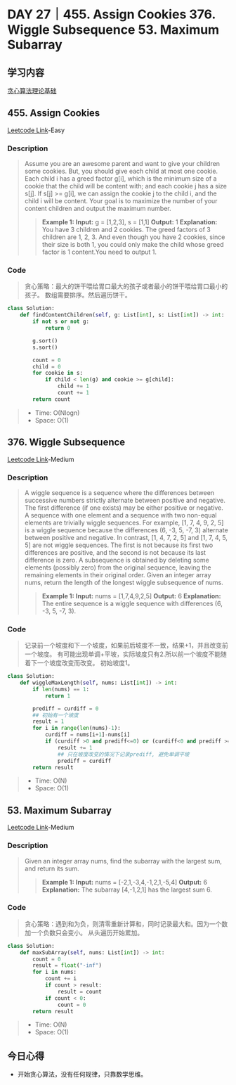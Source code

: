 # DAY 27｜455. Assign Cookies 376. Wiggle Subsequence 53. Maximum Subarray
## 学习内容
[贪心算法理论基础](https://programmercarl.com/%E8%B4%AA%E5%BF%83%E7%AE%97%E6%B3%95%E7%90%86%E8%AE%BA%E5%9F%BA%E7%A1%80.html)
## 455. Assign Cookies
[Leetcode Link](https://leetcode.cn/problems/assign-cookies/description/)-Easy
### Description
>Assume you are an awesome parent and want to give your children some cookies. But, you should give each child at most one cookie.
>Each child i has a greed factor g[i], which is the minimum size of a cookie that the child will be content with; and each cookie j has a size s[j]. If s[j] >= g[i],
>we can assign the cookie j to the child i, and the child i will be content.
>Your goal is to maximize the number of your content children and output the maximum number.
>>**Example 1:**
>>**Input:**
>>g = [1,2,3], s = [1,1]
>>**Output:**
>>1
>>**Explanation:** You have 3 children and 2 cookies. The greed factors of 3 children are 1, 2, 3.
>>And even though you have 2 cookies, since their size is both 1, you could only make the child whose greed factor is 1 content.You need to output 1.
### Code
>贪心策略：最大的饼干喂给胃口最大的孩子或者最小的饼干喂给胃口最小的孩子。
>数组需要排序。然后遍历饼干。
```python
class Solution:
    def findContentChildren(self, g: List[int], s: List[int]) -> int:
        if not s or not g:
            return 0

        g.sort()
        s.sort()

        count = 0
        child = 0
        for cookie in s:
            if child < len(g) and cookie >= g[child]:
                child += 1
                count += 1
        return count
```
> - Time: O(Nlogn)
> - Space: O(1)
## 376. Wiggle Subsequence
[Leetcode Link](https://leetcode.cn/problems/wiggle-subsequence/description/)-Medium
### Description
>A wiggle sequence is a sequence where the differences between successive numbers strictly alternate between positive and negative.
>The first difference (if one exists) may be either positive or negative. A sequence with one element and a sequence with two non-equal elements are trivially wiggle sequences.
>For example, [1, 7, 4, 9, 2, 5] is a wiggle sequence because the differences (6, -3, 5, -7, 3) alternate between positive and negative.
>In contrast, [1, 4, 7, 2, 5] and [1, 7, 4, 5, 5] are not wiggle sequences. The first is not because its first two differences are positive, and the second is not because its last difference is zero.
>A subsequence is obtained by deleting some elements (possibly zero) from the original sequence, leaving the remaining elements in their original order.
>Given an integer array nums, return the length of the longest wiggle subsequence of nums.
>>**Example 1:**
>>**Input:**
>>nums = [1,7,4,9,2,5]
>>**Output:**
>>6
>>**Explanation:** The entire sequence is a wiggle sequence with differences (6, -3, 5, -7, 3).
### Code
>记录前一个坡度和下一个坡度，如果前后坡度不一致，结果+1，并且改变前一个坡度。
>有可能出现单调+平坡，实际坡度只有2.所以前一个坡度不能随着下一个坡度改变而改变。
>初始坡度1。
```python
class Solution:
    def wiggleMaxLength(self, nums: List[int]) -> int:
        if len(nums) == 1:
            return 1

        prediff = curdiff = 0
        ## 初始有一个坡度
        result = 1
        for i in range(len(nums)-1):
            curdiff = nums[i+1]-nums[i]
            if (curdiff >0 and prediff<=0) or (curdiff<0 and prediff >= 0):
                result += 1
                ## 只在坡度改变的情况下记录prediff, 避免单调平坡
                prediff = curdiff
        return result
```
> - Time: O(N)
> - Space: O(1)
## 53. Maximum Subarray
[Leetcode Link](https://leetcode.cn/problems/maximum-subarray/description/)-Medium
### Description
>Given an integer array nums, find the subarray with the largest sum, and return its sum.
>>**Example 1:**
>>**Input:**
>>nums = [-2,1,-3,4,-1,2,1,-5,4]
>>**Output:**
>>6
>>**Explanation:** The subarray [4,-1,2,1] has the largest sum 6.
### Code
>贪心策略：遇到和为负，则清零重新计算和，同时记录最大和。因为一个数加一个负数只会变小。
>从头遍历开始累加。
```python
class Solution:
    def maxSubArray(self, nums: List[int]) -> int:
        count = 0
        result = float("-inf")
        for i in nums:
            count += i
            if count > result:
                result = count
            if count < 0:
                count = 0
        return result
```
> - Time: O(N)
> - Space: O(1)
## 今日心得
- 开始贪心算法，没有任何规律，只靠数学思维。
